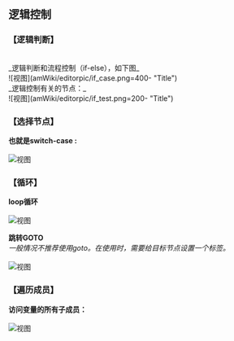 ## 逻辑控制  

### 【逻辑判断】  
<br>
_逻辑判断和流程控制（if-else），如下图_  
<br>
![视图](amWiki/editorpic/if_case.png=400- "Title")  
<br>
_逻辑控制有关的节点：_  
<br>
![视图](amWiki/editorpic/if_test.png=200- "Title")  

### 【选择节点】  
**也就是switch-case :**  
<br>
![视图](amWiki/editorpic/switch.png=300- "Title")  

### 【循环】  
**loop循环**  
<br>
![视图](amWiki/editorpic/loop1.png=600- "Title")  

**跳转GOTO**  
_一般情况不推荐使用goto。在使用时，需要给目标节点设置一个标签。_    
<br>
![视图](amWiki/editorpic/loop2_goto.png=600- "Title")  

### 【遍历成员】  
**访问变量的所有子成员：**  
<br>
![视图](amWiki/editorpic/list_members.png=400- "Title")  
